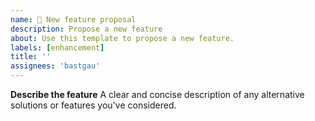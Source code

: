```yaml
---
name: 🚀 New feature proposal
description: Propose a new feature
about: Use this template to propose a new feature.
labels: [enhancement]
title: ''
assignees: 'bastgau'
---
```


**Describe the feature**
A clear and concise description of any alternative solutions or features you've considered.
